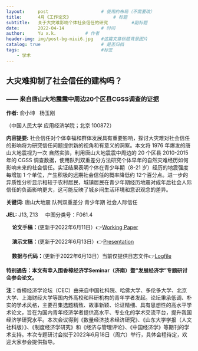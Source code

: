 ```yaml
---
layout:     post   				    # 使用的布局（不需要改）
title:      4月《工作论文》				# 标题 
subtitle:   关于大灾难影响个体社会信任的研究         #副标题
date:       2022-04-14				# 时间
author:     Yu x.k.	          # 作者
header-img: img/post-bg-miui6.jpg 	#这篇文章标题背景图片
catalog: true 						# 是否归档
tags:								#标签
    - 学术
---
```


## 大灾难抑制了社会信任的建构吗？
### —— 来自唐山大地震震中周边20个区县CGSS调查的证据

<strong>作者:</strong> 俞小坤 &nbsp;   杨玉刚 

（中国人民大学 应用经济学院；北京 100872）

<strong>内容提要:</strong> 社会信任对个体幸福和群体发展具有重要影响，探讨大灾难对社会信任的影响将为研究信任问题提供新的视角和有意义的洞察。本文将 1976 年爆发的唐山大地震视为一次
自然实验，利用唐山大地震震中周边的 20 个区县 2010-2015 年的 CGSS 调查数据，使用队列双重差分方法研究个体早年的自然灾难经历如何影响未来的社会信任。实证结果表明个体在青少年期（8-21 岁）经历的地震强度每增加 1 个单位，产生积极的远期社会信任的概率降低约 12个百分点。进一步的异质性分析显示相较于农村居民，城镇居民在青少年期经历地震对成年后社会人际信任的负面影响更大，这可能反映了城乡间生活环境和意识观念的差异。

<strong>关键词:</strong> 唐山大地震   队列双重差分   青少年期   社会人际信任

<strong>JEL:</strong>  J13, Z13 &nbsp; &nbsp; 中图分类号：F061.4 

&nbsp;  &nbsp; <strong>论文手稿：</strong>(更新于2022年6月11日）👉[Working Paper](https://pan.baidu.com/s/12OJq3dstehaLWhEt-9Xo5w?pwd=ultn)

&nbsp;  &nbsp;  <strong>演示文稿：</strong>(更新于2022年6月13日）👉[Presentation](https://pan.baidu.com/s/1fNFbidf-DyNu1efNFKZ0yw?pwd=mtrf)

&nbsp;   &nbsp;  <strong>数据与代码：</strong>(更新于2022年6月13日）当前仅提供日志文件👉[Logfile](https://pan.baidu.com/s/16SP9BJUWMs4973b8HTDyCQ?pwd=0prx) 

<strong>特别通告：本文有幸入围香樟经济学Seminar（济南）暨“发展经济学”专题研讨会参会论文。</strong> 

<strong>注：</strong>香樟经济学论坛（CEC）由来自中国社科院、哈佛大学、多伦多大学、北京大学、上海财经大学等国内外高校和科研机构的青年学者发起。论坛秉承低调、朴实的学术风格，主要召集选题精致、故事新颖、论证精细、具有思想性的高水平学术论文，旨在为国内青年经济学者提供高水平、专业化的学术交流平台，提升我国经济学研究水平。本次会议得到《数量经济技术经济研究》、《山东大学学报（人文社科版）》、《制度经济学研究》和《经济与管理评论》、《中国经济学》等期刊的学术支持。本次专题研讨会拟于2022年6月18日（周六）举行，具体会程待定，欢迎大家参会提供指导。
